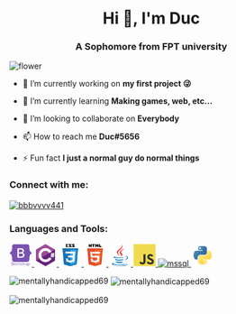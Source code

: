 <h1 align="center">Hi 👋, I'm Duc</h1>
<h3 align="center">A Sophomore from FPT university</h3>
<img src="https://camo.githubusercontent.com/cdf1a14c15459ab7a977ab19b8ac66fe07766477285b56952e942140553d63ab/68747470733a2f2f36342e6d656469612e74756d626c722e636f6d2f30363962613431383639303563666564643662356631626431643834376635362f636431653735323634313536363464362d32392f73353030783735302f396261643661626665323338666161656462613631346235323463303362323039643664346362312e67696676" alt="flower">

- 🔭 I’m currently working on **my first project 😜**

- 🌱 I’m currently learning **Making games, web, etc...**

- 👯 I’m looking to collaborate on **Everybody**

- 📫 How to reach me **Duc#5656**

- ⚡ Fun fact **I just a normal guy do normal things**

<h3 align="left">Connect with me:</h3>
<p align="left">
<a href="https://www.leetcode.com/bbbvvvv441" target="blank"><img align="center" src="https://raw.githubusercontent.com/rahuldkjain/github-profile-readme-generator/master/src/images/icons/Social/leet-code.svg" alt="bbbvvvv441" height="30" width="40" /></a>
</p>

<h3 align="left">Languages and Tools:</h3>
<p align="left"> <a href="https://getbootstrap.com" target="_blank" rel="noreferrer"> <img src="https://raw.githubusercontent.com/devicons/devicon/master/icons/bootstrap/bootstrap-plain-wordmark.svg" alt="bootstrap" width="40" height="40"/> </a> <a href="https://www.w3schools.com/cs/" target="_blank" rel="noreferrer"> <img src="https://raw.githubusercontent.com/devicons/devicon/master/icons/csharp/csharp-original.svg" alt="csharp" width="40" height="40"/> </a> <a href="https://www.w3schools.com/css/" target="_blank" rel="noreferrer"> <img src="https://raw.githubusercontent.com/devicons/devicon/master/icons/css3/css3-original-wordmark.svg" alt="css3" width="40" height="40"/> </a> <a href="https://www.w3.org/html/" target="_blank" rel="noreferrer"> <img src="https://raw.githubusercontent.com/devicons/devicon/master/icons/html5/html5-original-wordmark.svg" alt="html5" width="40" height="40"/> </a> <a href="https://www.java.com" target="_blank" rel="noreferrer"> <img src="https://raw.githubusercontent.com/devicons/devicon/master/icons/java/java-original.svg" alt="java" width="40" height="40"/> </a> <a href="https://developer.mozilla.org/en-US/docs/Web/JavaScript" target="_blank" rel="noreferrer"> <img src="https://raw.githubusercontent.com/devicons/devicon/master/icons/javascript/javascript-original.svg" alt="javascript" width="40" height="40"/> </a> <a href="https://www.microsoft.com/en-us/sql-server" target="_blank" rel="noreferrer"> <img src="https://www.svgrepo.com/show/303229/microsoft-sql-server-logo.svg" alt="mssql" width="40" height="40"/> </a> <a href="https://www.python.org" target="_blank" rel="noreferrer"> <img src="https://raw.githubusercontent.com/devicons/devicon/master/icons/python/python-original.svg" alt="python" width="40" height="40"/> </a> </p>
<p><img align="left" src="https://github-readme-stats.vercel.app/api/top-langs?username=mentallyhandicapped69&show_icons=true&locale=en&layout=compact" alt="mentallyhandicapped69" /></p>

<p>&nbsp;<img align="center" src="https://github-readme-stats.vercel.app/api?username=mentallyhandicapped69&show_icons=true&locale=en" alt="mentallyhandicapped69" /></p>

<p><img align="center" src="https://github-readme-streak-stats.herokuapp.com/?user=mentallyhandicapped69&" alt="mentallyhandicapped69" /></p>
